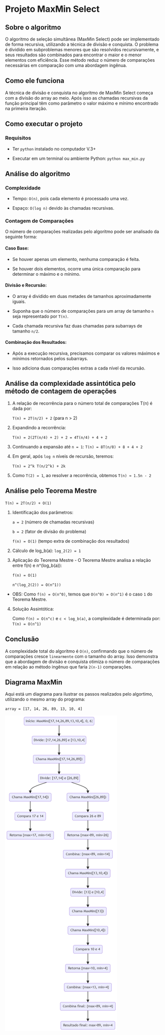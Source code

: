 # Projeto MaxMin Select

## Sobre o algoritmo
O algoritmo de seleção simultânea (MaxMin Select) pode ser implementado de forma recursiva, utilizando a técnica de divisão e conquista. O problema é dividido em subproblemas menores que são resolvidos recursivamente, e seus resultados são combinados para encontrar o maior e o menor elementos com eficiência. Esse método reduz o número de comparações necessárias em comparação com uma abordagem ingênua.

## Como ele funciona
A técnica de divisão e conquista no algoritmo de MaxMin Select começa com a divisão do array ao meio. Após isso as chamadas recursivas da função principal têm como parâmetro o valor máximo e mínimo encontrado na primeira iteração.

## Como executar o projeto

### Requisitos
- Ter `python` instalado no computador V.3+

- Executar em um terminal ou ambiente Python: `python max_min.py`

## Análise do algoritmo

### Complexidade

- Tempo: ``O(n)``, pois cada elemento é processado uma vez.

- Espaço: ``O(log n)`` devido às chamadas recursivas.


### Contagem de Comparações

O número de comparações realizadas pelo algoritmo pode ser analisado da seguinte forma:

#### Caso Base:

- Se houver apenas um elemento, nenhuma comparação é feita.

- Se houver dois elementos, ocorre uma única comparação para determinar o máximo e o mínimo.

#### Divisão e Recursão:

- O array é dividido em duas metades de tamanhos aproximadamente iguais.

- Suponha que o número de comparações para um array de tamanho ``n`` seja representado por ``T(n)``.

- Cada chamada recursiva faz duas chamadas para subarrays de tamanho ``n/2``.

#### Combinação dos Resultados:

- Após a execução recursiva, precisamos comparar os valores máximos e mínimos retornados pelos subarrays.

- Isso adiciona duas comparações extras a cada nível da recursão.


## Análise da complexidade assintótica pelo método de contagem de operações
1) A relação de recorrência para o número total de comparações T(n) é dada por:

    ``T(n) = 2T(n/2) + 2`` (para n > 2)

2) Expandindo a recorrência:

    ``T(n) = 2(2T(n/4) + 2) + 2 = 4T(n/4) + 4 + 2``

3) Continuando a expansão até ``n = 1``:
    ``T(n) = 8T(n/8) + 8 + 4 + 2``

4) Em geral, após ``log n`` níveis de recursão, teremos:

    ``T(n) = 2^k T(n/2^k) + 2k``

5) Como ``T(2) = 1``, ao resolver a recorrência, obtemos ``T(n) ≈ 1.5n - 2``


## Análise pelo Teorema Mestre

``T(n) = 2T(n/2) + O(1)``

1) Identificação dos parâmetros:

    ``a = 2`` (número de chamadas recursivas)

    ``b = 2`` (fator de divisão do problema)

    ``f(n) = O(1)`` (tempo extra de combinação dos resultados)

2) Cálculo de log_b(a): `log_2(2) = 1`

3) Aplicação do Teorema Mestre - O Teorema Mestre analisa a relação entre f(n) e n^(log_b(a)):

    ```f(n) = O(1)```

    ```n^(log_2(2)) = O(n^1))```

- OBS: Como ``f(n) = O(n^0)``, temos que ``O(n^0) = O(n^1)`` é o caso ``1`` do Teorema Mestre.

4) Solução Assintótica:

    Como ``f(n) = O(n^c)`` e ``c < log_b(a)``, a complexidade é determinada por: ``T(n) = O(n^1)``

## Conclusão

A complexidade total do algoritmo é ``O(n)``, confirmando que o número de comparações cresce ``linearmente`` com o tamanho do array. Isso demonstra que a abordagem de divisão e conquista otimiza o número de comparações em relação ao método ingênuo que faria ``2(n-1)`` comparações.

## Diagrama MaxMin

Aqui está um diagrama para ilustrar os passos realizados pelo algortimo, utilizando o mesmo array do programa:

    array = [17, 14, 26, 89, 13, 10, 4]

![Diagrama](./assets/Diagrama.png)







